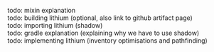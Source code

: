 todo: mixin explanation  
todo: building lithium (optional, also link to github artifact page)  
todo: importing lithium (shadow)  
todo: gradle explanation (explaining why we have to use shadow)  
todo: implementing lithium (inventory optimisations and pathfinding)